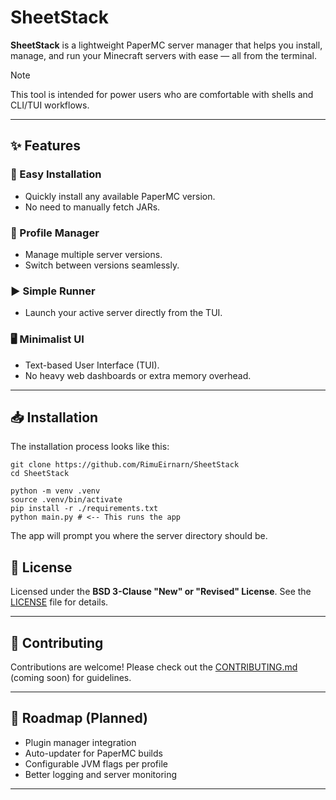 # SheetStack

**SheetStack** is a lightweight PaperMC server manager that helps you install, manage, and run your Minecraft servers with ease — all from the terminal.

> [!NOTE]
> This tool is intended for power users who are comfortable with shells and CLI/TUI workflows.

---

## ✨ Features

### 🔧 Easy Installation

- Quickly install any available PaperMC version.
- No need to manually fetch JARs.

### 📂 Profile Manager

- Manage multiple server versions.
- Switch between versions seamlessly.

### ▶️ Simple Runner

- Launch your active server directly from the TUI.

### 🖥️ Minimalist UI

- Text-based User Interface (TUI).
- No heavy web dashboards or extra memory overhead.

---

## 📥 Installation

The installation process looks like this:

```
git clone https://github.com/RimuEirnarn/SheetStack
cd SheetStack

python -m venv .venv
source .venv/bin/activate
pip install -r ./requirements.txt
python main.py # <-- This runs the app
```

The app will prompt you where the server directory should be.

## 📜 License

Licensed under the **BSD 3-Clause "New" or "Revised" License**.
See the [LICENSE](./LICENSE) file for details.

---

## 🤝 Contributing

Contributions are welcome!
Please check out the [CONTRIBUTING.md](./CONTRIBUTING.md) (coming soon) for guidelines.

---

## 🚀 Roadmap (Planned)

- Plugin manager integration
- Auto-updater for PaperMC builds
- Configurable JVM flags per profile
- Better logging and server monitoring

---
